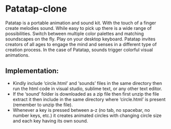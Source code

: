 # Patatap-clone
Patatap is a portable animation and sound kit. With the touch of a finger create melodies sound. While easy to pick up there is a wide range of possibilities. Switch between multiple color palettes and matching soundscapes on the fly. Play on your desktop keyboard. Patatap invites creators of all ages to engage the mind and senses in a different type of creation process. In the case of Patatap, sounds trigger colorful visual animations.

## Implementation:
- Kindly include ‘circle.html’ and ‘sounds’ files in the same directory then run the html code in visual studio, sublime text, or any other text editor.
- If the ‘sound’ folder is downloaded as a zip file then first unzip the file extract it then include in the same directory where ‘circle.html’ is present (remember to unzip the file).	
- Whenever a key is pressed between a-z (no tab, no spacebar, no number keys, etc.) it creates animated circles with changing circle size and each key having its own sound.

